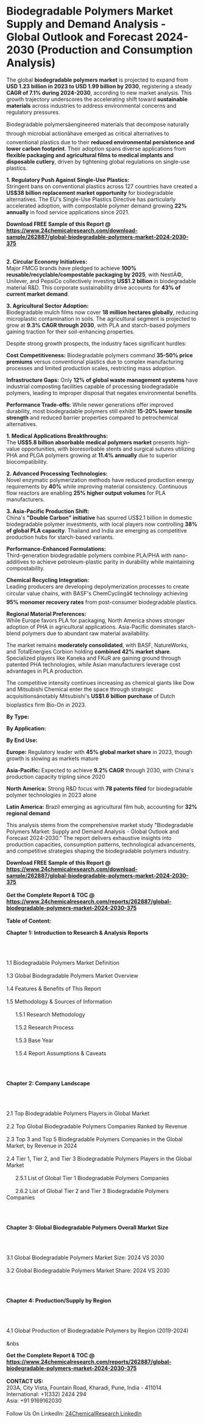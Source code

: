 <h1>Biodegradable Polymers Market Supply and Demand Analysis - Global Outlook and Forecast 2024-2030 (Production and Consumption Analysis)</h1><p>The global <strong>biodegradable polymers market</strong> is projected to expand from <strong>USD 1.23 billion in 2023 to USD 1.99 billion by 2030</strong>, registering a steady <strong>CAGR of 7.1% during 2024-2030</strong>, according to new market analysis. This growth trajectory underscores the accelerating shift toward <strong>sustainable materials</strong> across industries to address environmental concerns and regulatory pressures.</p><p>Biodegradable polymersâengineered materials that decompose naturally through microbial actionâhave emerged as critical alternatives to conventional plastics due to their <strong>reduced environmental persistence and lower carbon footprint</strong>. Their adoption spans diverse applications from <strong>flexible packaging and agricultural films to medical implants and disposable cutlery</strong>, driven by tightening global regulations on single-use plastics.</p><p><strong>1. Regulatory Push Against Single-Use Plastics:</strong><br>
Stringent bans on conventional plastics across 127 countries have created a <strong>US$38 billion replacement market opportunity</strong> for biodegradable alternatives. The EU's Single-Use Plastics Directive has particularly accelerated adoption, with compostable polymer demand growing <strong>22% annually</strong> in food service applications since 2021.</p><div><b>Download FREE Sample of this Report @ 
            <a href="https://www.24chemicalresearch.com/download-sample/262887/global-biodegradable-polymers-market-2024-2030-375">
            https://www.24chemicalresearch.com/download-sample/262887/global-biodegradable-polymers-market-2024-2030-375</a></b></div><br><p><strong>2. Circular Economy Initiatives:</strong><br>
Major FMCG brands have pledged to achieve <strong>100% reusable/recyclable/compostable packaging by 2025</strong>, with NestlÃ©, Unilever, and PepsiCo collectively investing <strong>US$1.2 billion</strong> in biodegradable material R&amp;D. This corporate sustainability drive accounts for <strong>43% of current market demand</strong>.</p><p><strong>3. Agricultural Sector Adoption:</strong><br>
Biodegradable mulch films now cover <strong>18 million hectares globally</strong>, reducing microplastic contamination in soils. The agricultural segment is projected to grow at <strong>9.3% CAGR through 2030</strong>, with PLA and starch-based polymers gaining traction for their soil-enhancing properties.</p><p>Despite strong growth prospects, the industry faces significant hurdles:</p><p><strong>Cost Competitiveness:</strong> Biodegradable polymers command <strong>35-50% price premiums</strong> versus conventional plastics due to complex manufacturing processes and limited production scales, restricting mass adoption.</p><p><strong>Infrastructure Gaps:</strong> Only <strong>12% of global waste management systems</strong> have industrial composting facilities capable of processing biodegradable polymers, leading to improper disposal that negates environmental benefits.</p><p><strong>Performance Trade-offs:</strong> While newer generations offer improved durability, most biodegradable polymers still exhibit <strong>15-20% lower tensile strength</strong> and reduced barrier properties compared to petrochemical alternatives.</p><p><strong>1. Medical Applications Breakthroughs:</strong><br>
The <strong>US$5.8 billion absorbable medical polymers market</strong> presents high-value opportunities, with bioresorbable stents and surgical sutures utilizing PHA and PLGA polymers growing at <strong>11.4% annually</strong> due to superior biocompatibility.</p><p><strong>2. Advanced Processing Technologies:</strong><br>
Novel enzymatic polymerization methods have reduced production energy requirements by <strong>40%</strong> while improving material consistency. Continuous flow reactors are enabling <strong>25% higher output volumes</strong> for PLA manufacturers.</p><p><strong>3. Asia-Pacific Production Shift:</strong><br>
China's <strong>"Double Carbon" initiative</strong> has spurred US$2.1 billion in domestic biodegradable polymer investments, with local players now controlling <strong>38% of global PLA capacity</strong>. Thailand and India are emerging as competitive production hubs for starch-based variants.</p><p><strong>Performance-Enhanced Formulations:</strong><br>
	Third-generation biodegradable polymers combine PLA/PHA with nano-additives to achieve petroleum-plastic parity in durability while maintaining compostability.</p><p><strong>Chemical Recycling Integration:</strong><br>
	Leading producers are developing depolymerization processes to create circular value chains, with BASF's ChemCyclingâ¢ technology achieving <strong>95% monomer recovery rates</strong> from post-consumer biodegradable plastics.</p><p><strong>Regional Material Preferences:</strong><br>
	While Europe favors PLA for packaging, North America shows stronger adoption of PHA in agricultural applications. Asia-Pacific dominates starch-blend polymers due to abundant raw material availability.</p><p>The market remains <strong>moderately consolidated</strong>, with BASF, NatureWorks, and TotalEnergies Corbion holding <strong>combined 42% market share</strong>. Specialized players like Kaneka and FKuR are gaining ground through patented PHA technologies, while Asian manufacturers leverage cost advantages in PLA production.</p><p>The competitive intensity continues increasing as chemical giants like Dow and Mitsubishi Chemical enter the space through strategic acquisitionsânotably Mitsubishi's <strong>US$1.6 billion purchase</strong> of Dutch bioplastics firm Bio-On in 2023.</p><p><strong>By Type:</strong></p><p><strong>By Application:</strong></p><p><strong>By End Use:</strong></p><p><strong>Europe:</strong> Regulatory leader with <strong>45% global market share</strong> in 2023, though growth is slowing as markets mature</p><p><strong>Asia-Pacific:</strong> Expected to achieve <strong>9.2% CAGR</strong> through 2030, with China's production capacity tripling since 2020</p><p><strong>North America:</strong> Strong R&amp;D focus with <strong>78 patents filed</strong> for biodegradable polymer technologies in 2023 alone</p><p><strong>Latin America:</strong> Brazil emerging as agricultural film hub, accounting for <strong>32% regional demand</strong></p><p>This analysis stems from the comprehensive market study "Biodegradable Polymers Market: Supply and Demand Analysis - Global Outlook and Forecast 2024-2030." The report delivers exhaustive insights into production capacities, consumption patterns, technological advancements, and competitive strategies shaping the biodegradable polymers industry.</p><div><b>Download FREE Sample of this Report @ 
            <a href="https://www.24chemicalresearch.com/download-sample/262887/global-biodegradable-polymers-market-2024-2030-375">
            https://www.24chemicalresearch.com/download-sample/262887/global-biodegradable-polymers-market-2024-2030-375</a></b></div><br><div><b>Get the Complete Report & TOC @ 
            <a href="https://www.24chemicalresearch.com/reports/262887/global-biodegradable-polymers-market-2024-2030-375">
            https://www.24chemicalresearch.com/reports/262887/global-biodegradable-polymers-market-2024-2030-375</a></b></div><br>
            <b>Table of Content:</b><p><p><strong>Chapter 1: Introduction to Research &amp; Analysis Reports</strong></p><br />
<br />
<p>1.1 Biodegradable Polymers Market Definition<br /><br />
1.3 Global Biodegradable Polymers Market Overview<br /><br />
1.4 Features &amp; Benefits of This Report<br /><br />
1.5 Methodology &amp; Sources of Information<br /><br />
&nbsp;&nbsp;&nbsp;&nbsp;&nbsp; 1.5.1 Research Methodology<br /><br />
&nbsp;&nbsp;&nbsp;&nbsp;&nbsp; 1.5.2 Research Process<br /><br />
&nbsp;&nbsp;&nbsp;&nbsp;&nbsp; 1.5.3 Base Year<br /><br />
&nbsp;&nbsp;&nbsp;&nbsp;&nbsp; 1.5.4 Report Assumptions &amp; Caveats</p><br />
<br />
<p><strong>Chapter 2: Company Landscape</strong></p><br />
<br />
<p>2.1 Top Biodegradable Polymers Players in Global Market<br /><br />
2.2 Top Global Biodegradable Polymers Companies Ranked by Revenue<br /><br />
2.3 Top 3 and Top 5 Biodegradable Polymers Companies in the Global Market, by Revenue in 2024<br /><br />
2.4 Tier 1, Tier 2, and Tier 3 Biodegradable Polymers Players in the Global Market<br /><br />
&nbsp;&nbsp;&nbsp;&nbsp;&nbsp; 2.5.1 List of Global Tier 1 Biodegradable Polymers Companies<br /><br />
&nbsp;&nbsp;&nbsp;&nbsp;&nbsp; 2.6.2 List of Global Tier 2 and Tier 3 Biodegradable Polymers Companies</p><br />
<br />
<p><strong>Chapter 3: Global Biodegradable Polymers Overall Market Size</strong></p><br />
<br />
<p>3.1 Global Biodegradable Polymers Market Size: 2024 VS 2030<br /><br />
3.2 Global Biodegradable Polymers Market Share: 2024 VS 2030</p><br />
<br />
<p><strong>Chapter 4: Production/Supply by Region</strong></p><br />
<br />
<p>4.1 Global Production of Biodegradable Polymers by Region (2019-2024)<br /><br />
&nbs</p><div><b>Get the Complete Report & TOC @ 
            <a href="https://www.24chemicalresearch.com/reports/262887/global-biodegradable-polymers-market-2024-2030-375">
            https://www.24chemicalresearch.com/reports/262887/global-biodegradable-polymers-market-2024-2030-375</a></b></div><br><b>CONTACT US:</b><br>
            203A, City Vista, Fountain Road, Kharadi, Pune, India - 411014<br>
            International: +1(332) 2424 294<br>
            Asia: +91 9169162030 <br><br>
            Follow Us On LinkedIn: <a href="https://www.linkedin.com/company/24chemicalresearch/">24ChemicalResearch LinkedIn</a>